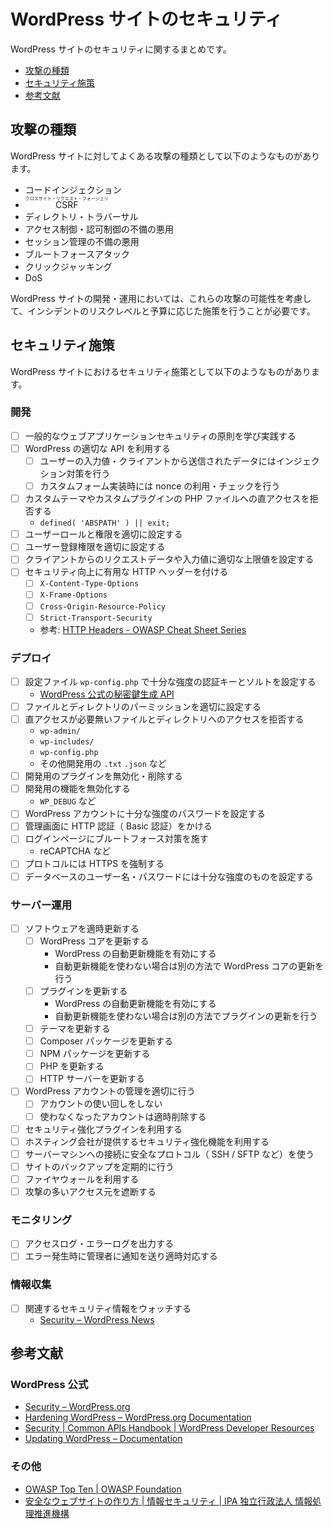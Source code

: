 # WordPress サイトのセキュリティ

WordPress サイトのセキュリティに関するまとめです。

- [攻撃の種類](#攻撃の種類)
- [セキュリティ施策](#セキュリティ施策)
- [参考文献](#参考文献)

## 攻撃の種類

WordPress サイトに対してよくある攻撃の種類として以下のようなものがあります。

- コードインジェクション
- <ruby>CSRF <rp>(></rp><rt>クロスサイト・リクエスト・フォージェリ</rt><rp>)</rp></ruby>
- ディレクトリ・トラバーサル
- アクセス制御・認可制御の不備の悪用
- セッション管理の不備の悪用
- ブルートフォースアタック
- クリックジャッキング
- DoS

WordPress サイトの開発・運用においては、これらの攻撃の可能性を考慮して、インシデントのリスクレベルと予算に応じた施策を行うことが必要です。

## セキュリティ施策

WordPress サイトにおけるセキュリティ施策として以下のようなものがあります。

### 開発

- [ ] 一般的なウェブアプリケーションセキュリティの原則を学び実践する
- [ ] WordPress の適切な API を利用する
    - [ ] ユーザーの入力値・クライアントから送信されたデータにはインジェクション対策を行う
    - [ ] カスタムフォーム実装時には nonce の利用・チェックを行う
- [ ] カスタムテーマやカスタムプラグインの PHP ファイルへの直アクセスを拒否する
    - `defined( 'ABSPATH' ) || exit;`
- [ ] ユーザーロールと権限を適切に設定する
- [ ] ユーザー登録権限を適切に設定する
- [ ] クライアントからのリクエストデータや入力値に適切な上限値を設定する
- [ ] セキュリティ向上に有用な HTTP ヘッダーを付ける
    - [ ] `X-Content-Type-Options`
    - [ ] `X-Frame-Options`
    - [ ] `Cross-Origin-Resource-Policy`
    - [ ] `Strict-Transport-Security`
    - 参考: [HTTP Headers - OWASP Cheat Sheet Series](https://cheatsheetseries.owasp.org/cheatsheets/HTTP_Headers_Cheat_Sheet.html)

### デプロイ

- [ ] 設定ファイル `wp-config.php` で十分な強度の認証キーとソルトを設定する
    - [WordPress 公式の秘密鍵生成 API](https://api.wordpress.org/secret-key/1.1/salt/)
- [ ] ファイルとディレクトリのパーミッションを適切に設定する
- [ ] 直アクセスが必要無いファイルとディレクトリへのアクセスを拒否する
    - `wp-admin/`
    - `wp-includes/`
    - `wp-config.php`
    - その他開発用の `.txt` `.json` など
- [ ] 開発用のプラグインを無効化・削除する
- [ ] 開発用の機能を無効化する
    - `WP_DEBUG` など
- [ ] WordPress アカウントに十分な強度のパスワードを設定する
- [ ] 管理画面に HTTP 認証（ Basic 認証）をかける
- [ ] ログインページにブルートフォース対策を施す
    - reCAPTCHA など
- [ ] プロトコルには HTTPS を強制する
- [ ] データベースのユーザー名・パスワードには十分な強度のものを設定する

### サーバー運用

- [ ] ソフトウェアを適時更新する
    - [ ] WordPress コアを更新する
        - WordPress の自動更新機能を有効にする
        - 自動更新機能を使わない場合は別の方法で WordPress コアの更新を行う
    - [ ] プラグインを更新する
        - WordPress の自動更新機能を有効にする
        - 自動更新機能を使わない場合は別の方法でプラグインの更新を行う
    - [ ] テーマを更新する
    - [ ] Composer パッケージを更新する
    - [ ] NPM パッケージを更新する
    - [ ] PHP を更新する
    - [ ] HTTP サーバーを更新する
- [ ] WordPress アカウントの管理を適切に行う
    - [ ] アカウントの使い回しをしない
    - [ ] 使わなくなったアカウントは適時削除する
- [ ] セキュリティ強化プラグインを利用する
- [ ] ホスティング会社が提供するセキュリティ強化機能を利用する
- [ ] サーバーマシンへの接続に安全なプロトコル（ SSH / SFTP など）を使う
- [ ] サイトのバックアップを定期的に行う
- [ ] ファイヤウォールを利用する
- [ ] 攻撃の多いアクセス元を遮断する

### モニタリング

- [ ] アクセスログ・エラーログを出力する
- [ ] エラー発生時に管理者に通知を送り適時対応する

### 情報収集

- [ ] 関連するセキュリティ情報をウォッチする
    - [Security – WordPress News](https://wordpress.org/news/category/security/)

## 参考文献

### WordPress 公式

- [Security – WordPress.org](https://wordpress.org/about/security/)
- [Hardening WordPress – WordPress.org Documentation](https://wordpress.org/documentation/article/hardening-wordpress/)
- [Security | Common APIs Handbook | WordPress Developer Resources](https://developer.wordpress.org/apis/security/)
- [Updating WordPress – Documentation](https://wordpress.org/documentation/article/updating-wordpress/)

### その他

- [OWASP Top Ten | OWASP Foundation](https://owasp.org/www-project-top-ten/)
- [安全なウェブサイトの作り方 | 情報セキュリティ | IPA 独立行政法人 情報処理推進機構](https://www.ipa.go.jp/security/vuln/websecurity/index.html)

